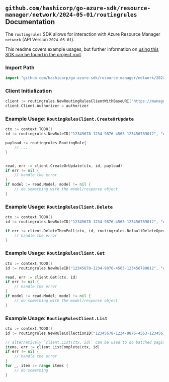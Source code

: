 
## `github.com/hashicorp/go-azure-sdk/resource-manager/network/2024-05-01/routingrules` Documentation

The `routingrules` SDK allows for interaction with Azure Resource Manager `network` (API Version `2024-05-01`).

This readme covers example usages, but further information on [using this SDK can be found in the project root](https://github.com/hashicorp/go-azure-sdk/tree/main/docs).

### Import Path

```go
import "github.com/hashicorp/go-azure-sdk/resource-manager/network/2024-05-01/routingrules"
```


### Client Initialization

```go
client := routingrules.NewRoutingRulesClientWithBaseURI("https://management.azure.com")
client.Client.Authorizer = authorizer
```


### Example Usage: `RoutingRulesClient.CreateOrUpdate`

```go
ctx := context.TODO()
id := routingrules.NewRuleID("12345678-1234-9876-4563-123456789012", "example-resource-group", "networkManagerName", "routingConfigurationName", "ruleCollectionName", "ruleName")

payload := routingrules.RoutingRule{
	// ...
}


read, err := client.CreateOrUpdate(ctx, id, payload)
if err != nil {
	// handle the error
}
if model := read.Model; model != nil {
	// do something with the model/response object
}
```


### Example Usage: `RoutingRulesClient.Delete`

```go
ctx := context.TODO()
id := routingrules.NewRuleID("12345678-1234-9876-4563-123456789012", "example-resource-group", "networkManagerName", "routingConfigurationName", "ruleCollectionName", "ruleName")

if err := client.DeleteThenPoll(ctx, id, routingrules.DefaultDeleteOperationOptions()); err != nil {
	// handle the error
}
```


### Example Usage: `RoutingRulesClient.Get`

```go
ctx := context.TODO()
id := routingrules.NewRuleID("12345678-1234-9876-4563-123456789012", "example-resource-group", "networkManagerName", "routingConfigurationName", "ruleCollectionName", "ruleName")

read, err := client.Get(ctx, id)
if err != nil {
	// handle the error
}
if model := read.Model; model != nil {
	// do something with the model/response object
}
```


### Example Usage: `RoutingRulesClient.List`

```go
ctx := context.TODO()
id := routingrules.NewRuleCollectionID("12345678-1234-9876-4563-123456789012", "example-resource-group", "networkManagerName", "routingConfigurationName", "ruleCollectionName")

// alternatively `client.List(ctx, id)` can be used to do batched pagination
items, err := client.ListComplete(ctx, id)
if err != nil {
	// handle the error
}
for _, item := range items {
	// do something
}
```

